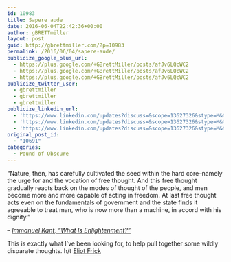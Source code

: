 ```yaml
---
id: 10983
title: Sapere aude
date: 2016-06-04T22:42:36+00:00
author: gBRETTmiller
layout: post
guid: http://gbrettmiller.com/?p=10983
permalink: /2016/06/04/sapere-aude/
publicize_google_plus_url:
  - https://plus.google.com/+GBrettMiller/posts/afJv6LQcWC2
  - https://plus.google.com/+GBrettMiller/posts/afJv6LQcWC2
  - https://plus.google.com/+GBrettMiller/posts/afJv6LQcWC2
publicize_twitter_user:
  - gbrettmiller
  - gbrettmiller
  - gbrettmiller
publicize_linkedin_url:
  - 'https://www.linkedin.com/updates?discuss=&scope=13627326&stype=M&topic=6145067093202132994&type=U&a=u_Sv'
  - 'https://www.linkedin.com/updates?discuss=&scope=13627326&stype=M&topic=6145067093202132994&type=U&a=u_Sv'
  - 'https://www.linkedin.com/updates?discuss=&scope=13627326&stype=M&topic=6145067093202132994&type=U&a=u_Sv'
original_post_id:
  - "10691"
categories:
  - Pound of Obscure
---
```

&#8220;Nature, then, has carefully cultivated the seed within the hard core&#8211;namely the urge for and the vocation of free thought. And this free thought gradually reacts back on the modes of thought of the people, and men become more and more capable of acting in freedom. At last free thought acts even on the fundamentals of government and the state finds it agreeable to treat man, who is now more than a machine, in accord with his dignity.&#8221;

&#8211; <cite><a href="http://www.columbia.edu/acis/ets/CCREAD/etscc/kant.html">Immanuel Kant, &#8220;What Is Enlightenment?&#8221;</a></cite>

This is exactly what I&#8217;ve been looking for, to help pull together some wildly disparate thoughts. h/t [Eliot Frick](https://twitter.com/eliotfrick)